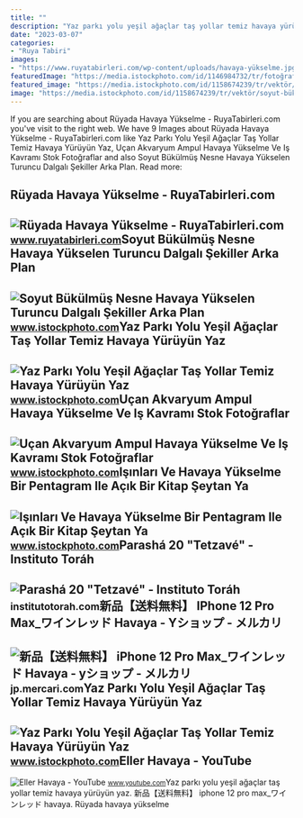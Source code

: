 ```yaml
---
title: ""
description: "Yaz parkı yolu yeşil ağaçlar taş yollar temiz havaya yürüyün yaz"
date: "2023-03-07"
categories:
- "Ruya Tabiri"
images:
- "https://www.ruyatabirleri.com/wp-content/uploads/havaya-yükselme.jpg"
featuredImage: "https://media.istockphoto.com/id/1146984732/tr/fotoğraf/yaz-parkı-yolu-yeşil-ağaçlar-taş-yollar-temiz-havaya-yürüyün-yaz-geçmişi.jpg?s=1024x1024&amp;w=is&amp;k=20&amp;c=rzQUnEBkJL6m8vGyUF4W9aADsNlnilN0DQuTzOT3aV4="
featured_image: "https://media.istockphoto.com/id/1158674239/tr/vektör/soyut-bükülmüş-nesne-havaya-yükselen-turuncu-dalgalı-şekiller-arka-plan.jpg?s=1024x1024&amp;w=is&amp;k=20&amp;c=37FTMrspALOD8A8lN-Mds-zLJjFVH7Am7mz2CAULyeU="
image: "https://media.istockphoto.com/id/1158674239/tr/vektör/soyut-bükülmüş-nesne-havaya-yükselen-turuncu-dalgalı-şekiller-arka-plan.jpg?s=1024x1024&amp;w=is&amp;k=20&amp;c=37FTMrspALOD8A8lN-Mds-zLJjFVH7Am7mz2CAULyeU="
---
```


If you are searching about Rüyada Havaya Yükselme - RuyaTabirleri.com you've visit to the right web. We have 9 Images about Rüyada Havaya Yükselme - RuyaTabirleri.com like Yaz Parkı Yolu Yeşil Ağaçlar Taş Yollar Temiz Havaya Yürüyün Yaz, Uçan Akvaryum Ampul Havaya Yükselme Ve Iş Kavramı Stok Fotoğraflar and also Soyut Bükülmüş Nesne Havaya Yükselen Turuncu Dalgalı Şekiller Arka Plan. Read more:

Rüyada Havaya Yükselme - RuyaTabirleri.com
------------------------------------------

 ![Rüyada Havaya Yükselme - RuyaTabirleri.com](https://www.ruyatabirleri.com/wp-content/uploads/havaya-yükselme.jpg) <small>www.ruyatabirleri.com</small>Soyut Bükülmüş Nesne Havaya Yükselen Turuncu Dalgalı Şekiller Arka Plan
-----------------------------------------------------------------------

 ![Soyut Bükülmüş Nesne Havaya Yükselen Turuncu Dalgalı Şekiller Arka Plan](https://media.istockphoto.com/id/1158674239/tr/vektör/soyut-bükülmüş-nesne-havaya-yükselen-turuncu-dalgalı-şekiller-arka-plan.jpg?s=1024x1024&w=is&k=20&c=37FTMrspALOD8A8lN-Mds-zLJjFVH7Am7mz2CAULyeU=) <small>www.istockphoto.com</small>Yaz Parkı Yolu Yeşil Ağaçlar Taş Yollar Temiz Havaya Yürüyün Yaz
----------------------------------------------------------------

 ![Yaz Parkı Yolu Yeşil Ağaçlar Taş Yollar Temiz Havaya Yürüyün Yaz](https://media.istockphoto.com/id/1146984732/tr/fotoğraf/yaz-parkı-yolu-yeşil-ağaçlar-taş-yollar-temiz-havaya-yürüyün-yaz-geçmişi.jpg?s=1024x1024&w=is&k=20&c=rzQUnEBkJL6m8vGyUF4W9aADsNlnilN0DQuTzOT3aV4=) <small>www.istockphoto.com</small>Uçan Akvaryum Ampul Havaya Yükselme Ve Iş Kavramı Stok Fotoğraflar
------------------------------------------------------------------

 ![Uçan Akvaryum Ampul Havaya Yükselme Ve Iş Kavramı Stok Fotoğraflar](https://media.istockphoto.com/id/925758632/tr/fotoğraf/uçan-akvaryum-ampul-havaya-yükselme-ve-iş-kavramı.jpg?s=1024x1024&w=is&k=20&c=wkpMqEBJPoLSJB7cnktveWAB2W5IHr1fWVI747gkKY4=) <small>www.istockphoto.com</small>Işınları Ve Havaya Yükselme Bir Pentagram Ile Açık Bir Kitap Şeytan Ya
----------------------------------------------------------------------

 ![Işınları Ve Havaya Yükselme Bir Pentagram Ile Açık Bir Kitap Şeytan Ya](https://media.istockphoto.com/id/870752600/tr/fotoğraf/işınları-ve-havaya-yükselme-bir-pentagram-ile-açık-bir-kitap-şeytan-ya-da-şeytan-kitabı-3d.jpg?s=1024x1024&w=is&k=20&c=mAZoJq7l0nfZ-QZjTjiDuUnpBUu9ZpuvXaZEswTOrZI=) <small>www.istockphoto.com</small>Parashá 20 "Tetzavé" - Instituto Toráh
--------------------------------------

 ![Parashá 20 "Tetzavé" - Instituto Toráh](https://institutotorah.com/wp-content/uploads/2022/02/PARASHA-20-TETZAVE-5782-copia.png) <small>institutotorah.com</small>新品【送料無料】 IPhone 12 Pro Max\_ワインレッド Havaya - Yショップ - メルカリ
--------------------------------------------------------

 ![新品【送料無料】 iPhone 12 Pro Max_ワインレッド Havaya - yショップ - メルカリ](https://assets.mercari-shops-static.com/-/large/plain/WebjYfswHrjgp4LwBBcrHB.jpg@jpg) <small>jp.mercari.com</small>Yaz Parkı Yolu Yeşil Ağaçlar Taş Yollar Temiz Havaya Yürüyün Yaz
----------------------------------------------------------------

 ![Yaz Parkı Yolu Yeşil Ağaçlar Taş Yollar Temiz Havaya Yürüyün Yaz](https://media.istockphoto.com/id/1146984876/tr/fotoğraf/yaz-parkı-yolu-yeşil-ağaçlar-taş-yollar-temiz-havaya-yürüyün-yaz-geçmişi.jpg?s=1024x1024&w=is&k=20&c=DORG1z358Pi6bR_WvF-RNuPJbytFTrq3kXsOBDWYJjQ=) <small>www.istockphoto.com</small>Eller Havaya - YouTube
----------------------

 ![Eller Havaya - YouTube](https://i.ytimg.com/vi/Y63QlytrQkc/maxresdefault.jpg) <small>www.youtube.com</small>Yaz parkı yolu yeşil ağaçlar taş yollar temiz havaya yürüyün yaz. 新品【送料無料】 iphone 12 pro max\_ワインレッド havaya. Rüyada havaya yükselme
